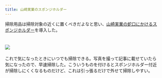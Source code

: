 ```yaml
---
title: 山崎実業のスポンジホルダー
---
```

掃除用品は掃除対象の近くに置くべきだよなと思い、[山崎実業の蛇口にかけるスポンジホルダー](https://www.amazon.co.jp/dp/B07MM4GC6P)を導入した。

![](https://lh5.googleusercontent.com/gevg9JH9JlQZnpa5KuK5toWSlBnz7yBZP_TSzOY4hMvp9qWl-yfJ9s1K_Cizh-GKh4cdGbOljy9TpFwVol5FwWF4PIoUCmCyLrVq5xzo_yQEPEcSgedxMbRtr89nSnSUB69E8p_Pqz7bB46RL_6yYfsYUXmzdaN_rjAyEs_I3A3eJsrYh7a335uEg0kG)
===================================================================================================================================================================================================================================

これで気になったときにいつでも掃除できる。写真を撮って記事に載せていたら気になったので、早速掃除した。こういうものを付けるとスポンジホルダー付近が掃除しにくくなるものだけど、これは引っ張るだけで外せて掃除しやすい。
